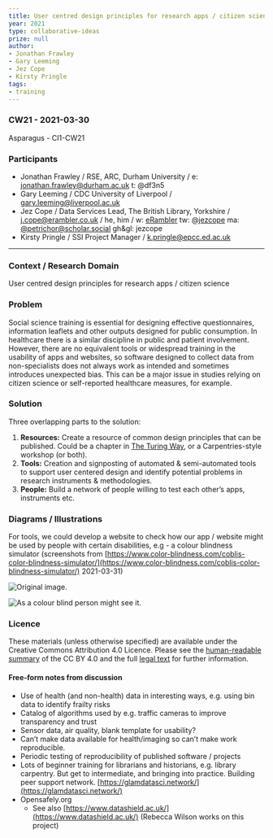 ```yaml
---
title: User centred design principles for research apps / citizen science
year: 2021
type: collaborative-ideas
prize: null
author:
- Jonathan Frawley
- Gary Leeming
- Jez Cope
- Kirsty Pringle
tags:
- training
---
```


### CW21 - 2021-03-30

Asparagus - CI1-CW21


### **Participants**

*   Jonathan Frawley / RSE, ARC, Durham University / e: [jonathan.frawley@durham.ac.uk](mailto:jonathan.frawley@durham.ac.uk) t: @df3n5
*   Gary Leeming / CDC University of Liverpool / [gary.leeming@liverpool.ac.uk](mailto:gary.leeming@liverpool.ac.uk) 
*   Jez Cope / Data Services Lead, The British Library, Yorkshire / j.cope@erambler.co.uk / he, him / w: [eRambler](https://erambler.co.uk/) tw: @[jezcope](https://twitter.com/jezcope) ma: [@petrichor@scholar.social](https://scholar.social/@petrichor) gh&gl: jezcope
*   Kirsty Pringle / SSI Project Manager / k.pringle@epcc.ed.ac.uk


---

### **Context / Research Domain**

User centred design principles for research apps / citizen science


### **Problem**

Social science training is essential for designing effective questionnaires, information leaflets and other outputs designed for public consumption. In healthcare there is a similar discipline in public and patient involvement. However, there are no equivalent tools or widespread training in the usability of apps and websites, so software designed to collect data from non-specialists does not always work as intended and sometimes introduces unexpected bias. This can be a major issue in studies relying on citizen science or self-reported healthcare measures, for example.


### **Solution**

Three overlapping parts to the solution:

1. **Resources:** Create a resource of common design principles that can be published. Could be a chapter in [The Turing Way](https://the-turing-way.netlify.app/welcome), or a Carpentries-style workshop (or both).
2. **Tools:** Creation and signposting of automated & semi-automated tools to support user centered design and identify potential problems in research instruments & methodologies.
3. **People:** Build a network of people willing to test each other’s apps, instruments etc.


### **Diagrams / Illustrations**

For tools, we could develop a website to check how our app / website might be used by people with certain disabilities, e.g - a colour blindness simulator (screenshots from [https://www.color-blindness.com/coblis-color-blindness-simulator/](https://www.color-blindness.com/coblis-color-blindness-simulator/) 2021-03-31)

![Original image.](../images/tooltip1.jpg)

![As a colour blind person might see it.](../images/tooltip2.jpg)

### Licence

These materials (unless otherwise specified) are available under the Creative Commons Attribution 4.0 Licence. Please see the [human-readable summary](https://creativecommons.org/licenses/by/4.0/) of the CC BY 4.0 and the full [legal text](https://creativecommons.org/licenses/by/4.0/legalcode) for further information. 

#### Free-form notes from discussion

*   Use of health (and non-health) data in interesting ways, e.g. using bin data to identify frailty risks
*   Catalog of algorithms used by e.g. traffic cameras to improve transparency and trust
*   Sensor data, air quality, blank template for usability?
*   Can’t make data available for health/imaging so can’t make work reproducible. 
*   Periodic testing of reproducibility of published software / projects
*   Lots of beginner training for librarians and historians, e.g. library carpentry. But get to intermediate, and bringing into practice. Building peer support network. [https://glamdatasci.network/](https://glamdatasci.network/)
*   Opensafely.org 
    *   See also [https://www.datashield.ac.uk/](https://www.datashield.ac.uk/) (Rebecca Wilson works on this project)

